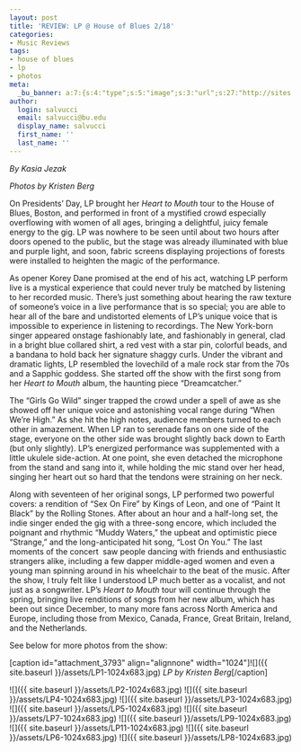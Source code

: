 ```yaml
---
layout: post
title: 'REVIEW: LP @ House of Blues 2/18'
categories:
- Music Reviews
tags:
- house of blues
- lp
- photos
meta:
  _bu_banner: a:7:{s:4:"type";s:5:"image";s:3:"url";s:27:"http://sites.bu.edu/wtbu/files/2019/02/LP2.jpg";s:3:"alt";s:0:"";s:7:"post_id";s:4:"3794";s:4:"html";s:0:"";s:8:"position";s:12:"contentWidth";s:7:"caption";s:0:"";}
author:
  login: salvucci
  email: salvucci@bu.edu
  display_name: salvucci
  first_name: ''
  last_name: ''
---
```

_By Kasia Jezak_

_Photos by Kristen Berg_

On Presidents’ Day, LP brought her _Heart to Mouth_ tour to the House of Blues, Boston, and performed in front of a mystified crowd especially overflowing with women of all ages, bringing a delightful, juicy female energy to the gig. LP was nowhere to be seen until about two hours after doors opened to the public, but the stage was already illuminated with blue and purple light, and soon, fabric screens displaying projections of forests were installed to heighten the magic of the performance.

As opener Korey Dane promised at the end of his act, watching LP perform live is a mystical experience that could never truly be matched by listening to her recorded music. There’s just something about hearing the raw texture of someone’s voice in a live performance that is so special; you are able to hear all of the bare and undistorted elements of LP’s unique voice that is impossible to experience in listening to recordings. The New York-born singer appeared onstage fashionably late, and fashionably in general, clad in a bright blue collared shirt, a red vest with a star pin, colorful beads, and a bandana to hold back her signature shaggy curls. Under the vibrant and dramatic lights, LP resembled the lovechild of a male rock star from the 70s and a Sapphic goddess. She started off the show with the first song from her _Heart to Mouth_ album, the haunting piece “Dreamcatcher.”

The “Girls Go Wild” singer trapped the crowd under a spell of awe as she showed off her unique voice and astonishing vocal range during “When We’re High.” As she hit the high notes, audience members turned to each other in amazement. When LP ran to serenade fans on one side of the stage, everyone on the other side was brought slightly back down to Earth (but only slightly). LP’s energized performance was supplemented with a little ukulele side-action. At one point, she even detached the microphone from the stand and sang into it, while holding the mic stand over her head, singing her heart out so hard that the tendons were straining on her neck.

Along with seventeen of her original songs, LP performed two powerful covers: a rendition of “Sex On Fire” by Kings of Leon, and one of “Paint It Black” by the Rolling Stones. After about an hour and a half-long set, the indie singer ended the gig with a three-song encore, which included the poignant and rhythmic “Muddy Waters,” the upbeat and optimistic piece “Strange,” and the long-anticipated hit song, “Lost On You.” The last moments of the concert  saw people dancing with friends and enthusiastic strangers alike, including a few dapper middle-aged women and even a young man spinning around in his wheelchair to the beat of the music. After the show, I truly felt like I understood LP much better as a vocalist, and not just as a songwriter. LP’s _Heart to Mouth_ tour will continue through the spring, bringing live renditions of songs from her new album, which has been out since December, to many more fans across North America and Europe, including those from Mexico, Canada, France, Great Britain, Ireland, and the Netherlands.

See below for more photos from the show:

\[caption id="attachment\_3793" align="alignnone" width="1024"\]![]({{ site.baseurl }}/assets/LP1-1024x683.jpg) _LP by Kristen Berg_\[/caption\]

![]({{ site.baseurl }}/assets/LP2-1024x683.jpg) ![]({{ site.baseurl }}/assets/LP4-1024x683.jpg) ![]({{ site.baseurl }}/assets/LP3-1024x683.jpg) ![]({{ site.baseurl }}/assets/LP5-1024x683.jpg) ![]({{ site.baseurl }}/assets/LP7-1024x683.jpg) ![]({{ site.baseurl }}/assets/LP9-1024x683.jpg) ![]({{ site.baseurl }}/assets/LP11-1024x683.jpg) ![]({{ site.baseurl }}/assets/LP6-1024x683.jpg) ![]({{ site.baseurl }}/assets/LP8-1024x683.jpg)
